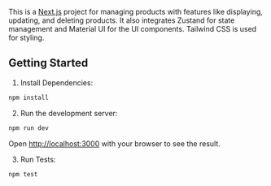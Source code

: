 This is a [Next.js](https://nextjs.org) project for managing products with features like displaying, updating, and deleting products. It also integrates Zustand for state management and Material UI for the UI components. Tailwind CSS is used for styling.

## Getting Started

1. Install Dependencies:

```bash
npm install
```

2. Run the development server:

```bash
npm run dev
```

Open [http://localhost:3000](http://localhost:3000) with your browser to see the result.

3. Run Tests:

```bash
npm test
```
